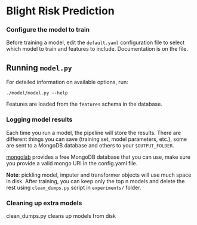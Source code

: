 # Blight Risk Prediction

### Configure the model to train

Before training a model, edit the `default.yaml` configuration file to select which model to train and features to include. Documentation is on the file.

## Running `model.py`

For detailed information on available options, run:

`./model/model.py --help`

Features are loaded from the `features` schema in the database.

### Logging model results

Each time you run a model, the pipeline will store the results. There are different things you can save (training set, model parameters, etc.), some are sent to a MongoDB database and others to your `$OUTPUT_FOLDER`.

[mongolab](https://mongolab.com) provides a free MongoDB database that you can use, make sure you provide a valid mongo URI in the config.yaml file.

**Note**: pickling model, imputer and transformer objects will use much space in disk. After training, you can keep only the top n models and delete the rest using `clean_dumps.py` script in `experiments/` folder.

### Cleaning up extra models
clean_dumps.py cleans up models from disk

